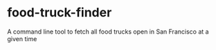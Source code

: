 # food-truck-finder
A command line tool to fetch all food trucks open in San Francisco at a given time
